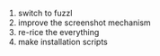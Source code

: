 1. switch to fuzzl
2. improve the screenshot mechanism
3. re-rice the everything
4. make installation scripts
